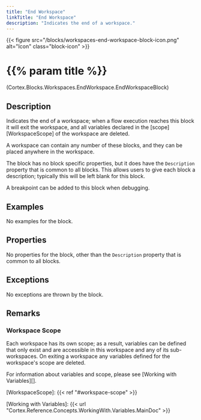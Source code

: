 ```yaml
---
title: "End Workspace"
linkTitle: "End Workspace"
description: "Indicates the end of a workspace."
---
```


{{< figure src="/blocks/workspaces-end-workspace-block-icon.png" alt="Icon" class="block-icon" >}}

# {{% param title %}}

<p class="namespace">(Cortex.Blocks.Workspaces.EndWorkspace.EndWorkspaceBlock)</p>

## Description

Indicates the end of a workspace; when a flow execution reaches this block it will exit the workspace, and all variables declared in the [scope][WorkspaceScope] of the workspace are deleted.

A workspace can contain any number of these blocks, and they can be placed anywhere in the workspace.

The block has no block specific properties, but it does have the `Description` property that is common to all blocks. This allows users to give each block a description; typically this will be left blank for this block.

A breakpoint can be added to this block when debugging.

## Examples

No examples for the block.

## Properties

No properties for the block, other than the `Description` property that is common to all blocks.

## Exceptions

No exceptions are thrown by the block.

## Remarks

### Workspace Scope

Each workspace has its own scope; as a result, variables can be defined that only exist and are accessible in this workspace and any of its sub-workspaces. On exiting a workspace any variables defined for the workspace's scope are deleted.

For information about variables and scope, please see [Working with Variables][].

[WorkspaceScope]: {{< ref "#workspace-scope" >}}

[Working with Variables]: {{< url "Cortex.Reference.Concepts.WorkingWith.Variables.MainDoc" >}}
